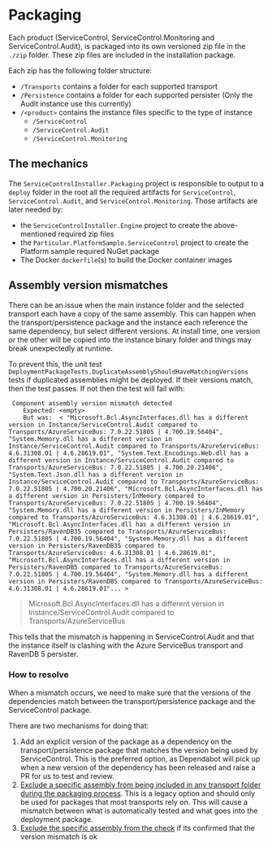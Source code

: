 # Packaging

Each product (ServiceControl, ServiceControl.Monitoring and ServiceControl.Audit),  is packaged into its own versioned zip file in the `./zip` folder. These zip files are included in the installation package. 

Each zip has the following folder structure:

- `/Transports` contains a folder for each supported transport
- `/Persistence` contains a folder for each supported persister (Only the Audit instance use this currently)
- `/<product>` contains the instance files specific to the type of instance
  - `/ServiceControl`
  - `/ServiceControl.Audit`
  - `/ServiceControl.Monitoring`

## The mechanics

The `ServiceControlInstaller.Packaging` project is responsible to output to a `deploy` folder in the root all the required artifacts for `ServiceControl`, `ServiceControl.Audit`, and `ServiceControl.Monitoring`. Those artifacts are later needed by:

- the `ServiceControlInstaller.Engine` project to create the above-mentioned required zip files
- the `Particular.PlatformSample.ServiceControl` project to create the Platform sample required NuGet package
- The Docker `dockerfile`(s) to build the Docker container images

## Assembly version mismatches

There can be an issue when the main instance folder and the selected transport each have a copy of the same assembly. This can happen when the transport/persistence package and the instance each reference the same dependency, but select different versions. At install time, one version or the other will be copied into the instance binary folder and things may break unexpectedly at runtime.

To prevent this, the unit test `DeploymentPackageTests.DuplicateAssemblyShouldHaveMatchingVersions` tests if duplicated assemblies might be deployed. If their versions match, then the test passes. If not then the test will fail with:

```
 Component assembly version mismatch detected
    Expected: <empty>
    But was:  < "Microsoft.Bcl.AsyncInterfaces.dll has a different version in Instance/ServiceControl.Audit compared to Transports/AzureServiceBus: 7.0.22.51805 | 4.700.19.56404", "System.Memory.dll has a different version in Instance/ServiceControl.Audit compared to Transports/AzureServiceBus: 4.6.31308.01 | 4.6.28619.01", "System.Text.Encodings.Web.dll has a different version in Instance/ServiceControl.Audit compared to Transports/AzureServiceBus: 7.0.22.51805 | 4.700.20.21406", "System.Text.Json.dll has a different version in Instance/ServiceControl.Audit compared to Transports/AzureServiceBus: 7.0.22.51805 | 4.700.20.21406", "Microsoft.Bcl.AsyncInterfaces.dll has a different version in Persisters/InMemory compared to Transports/AzureServiceBus: 7.0.22.51805 | 4.700.19.56404", "System.Memory.dll has a different version in Persisters/InMemory compared to Transports/AzureServiceBus: 4.6.31308.01 | 4.6.28619.01", "Microsoft.Bcl.AsyncInterfaces.dll has a different version in Persisters/RavenDB35 compared to Transports/AzureServiceBus: 7.0.22.51805 | 4.700.19.56404", "System.Memory.dll has a different version in Persisters/RavenDB35 compared to Transports/AzureServiceBus: 4.6.31308.01 | 4.6.28619.01", "Microsoft.Bcl.AsyncInterfaces.dll has a different version in Persisters/RavenDB5 compared to Transports/AzureServiceBus: 7.0.22.51805 | 4.700.19.56404", "System.Memory.dll has a different version in Persisters/RavenDB5 compared to Transports/AzureServiceBus: 4.6.31308.01 | 4.6.28619.01"... >
```

> Microsoft.Bcl.AsyncInterfaces.dll has a different version in Instance/ServiceControl.Audit compared to Transports/AzureServiceBus

This tells that the mismatch is happening in ServiceControl.Audit and that the instance itself is clashing with the Azure ServiceBus transport and RavenDB 5 persister.

### How to resolve

When a mismatch occurs, we need to make sure that the versions of the dependencies match between the transport/persistence package and the ServiceControl package. 

There are two mechanisms for doing that:

1. Add an explicit version of the package as a dependency on the transport/persistence package that matches the version being used by ServiceControl. This is the preferred option, as Dependabot will pick up when a new version of the dependency has been released and raise a PR for us to test and review.
2. [Exclude a specific assembly from being included in any transport folder during the packaging process](https://github.com/Particular/ServiceControl/pull/1735/files#diff-181a8bea53d298736c8183d4d5821665e2ec3c854e5f7a4f7e8694b4cddc4b3f). This is a legacy option and should only be used for packages that most transports rely on. This will cause a mismatch between what is automatically tested and what goes into the deployment package.
3. [Exclude the specific assembly from the check](https://github.com/Particular/ServiceControl/blob/master/src/ServiceControlInstaller.Packaging.UnitTests/DeploymentPackageTests.cs#L125) if its confirmed that the version mismatch is ok
